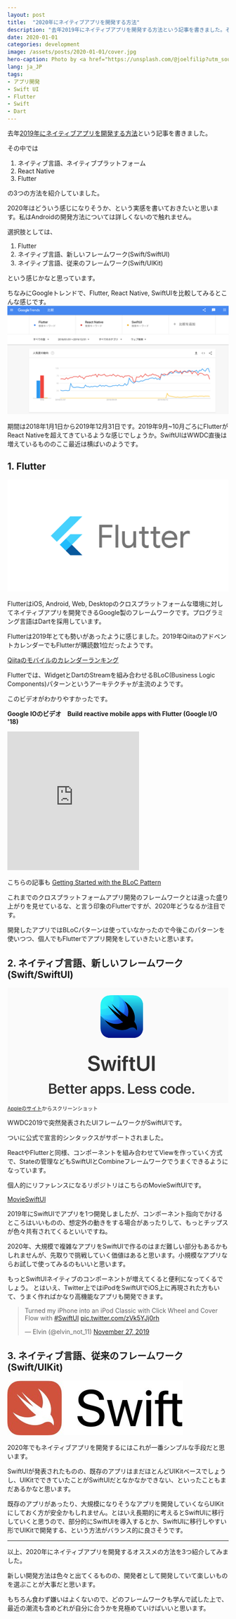 ```yaml
---
layout: post
title:  "2020年にネイティブアプリを開発する方法"
description: "去年2019年にネイティブアプリを開発する方法という記事を書きました。その中では1. ネイティブ言語、ネイティブプラットフォーム, 2. React Native, 3. Flutterの3つの方法を紹介していました。2020年はどういう感じになりそうか、という実感を書いておきたいと思います。"
date: 2020-01-01
categories: development
image: /assets/posts/2020-01-01/cover.jpg
hero-caption: Photo by <a href="https://unsplash.com/@joelfilip?utm_source=unsplash&utm_medium=referral&utm_content=creditCopyText">Joel Filipe</a> on <a href="https://unsplash.com/s/photos/building?utm_source=unsplash&utm_medium=referral&utm_content=creditCopyText">Unsplash</a>
lang: ja_JP
tags:
- アプリ開発
- Swift UI
- Flutter
- Swift
- Dart
---
```


去年[2019年にネイティブアプリを開発する方法](https://masamichi.me/development/2019/01/05/build-a-native-app-in-2019.html)という記事を書きました。

その中では

1. ネイティブ言語、ネイティブプラットフォーム
2. React Native
3. Flutter

の3つの方法を紹介していました。

2020年はどういう感じになりそうか、という実感を書いておきたいと思います。私はAndroidの開発方法については詳しくないので触れません。

選択肢としては、

1. Flutter
2. ネイティブ言語、新しいフレームワーク(Swift/SwiftUI)
3. ネイティブ言語、従来のフレームワーク(Swift/UIKit)

という感じかなと思っています。

ちなみにGoogleトレンドで、Flutter, React Native, SwiftUIを比較してみるとこんな感じです。
![Compare](/assets/posts/2020-01-01/compare.png "Compare")

期間は2018年1月1日から2019年12月31日です。2019年9月~10月ごろにFlutterがReact Nativeを超えてきているような感じでしょうか。SwiftUIはWWDC直後は増えているもののここ最近は横ばいのようです。

## 1. Flutter

![Flutter](/assets/posts/2020-01-01/flutter.png "Flutter")

FlutterはiOS, Android, Web, Desktopのクロスプラットフォームな環境に対してネイティブアプリを開発できるGoogle製のフレームワークです。プログラミング言語はDartを採用しています。

Flutterは2019年とても勢いがあったように感じました。2019年QiitaのアドベントカレンダーでもFlutterが購読数1位だったようです。

[Qiitaのモバイルのカレンダーランキング](https://qiita.com/advent-calendar/2019/ranking/subscriptions/categories/mobile)

Flutterでは、WidgetとDartのStreamを組み合わせるBLoC(Business Logic Components)パターンというアーキテクチャが主流のようです。

このビデオがわかりやすかったです。

**Google IOのビデオ　Build reactive mobile apps with Flutter (Google I/O '18)**

<iframe class="w-100" height="315" src="https://www.youtube.com/embed/RS36gBEp8OI" frameborder="0" allow="accelerometer; autoplay; encrypted-media; gyroscope; picture-in-picture" allowfullscreen></iframe>

こちらの記事も
[Getting Started with the BLoC Pattern](https://www.raywenderlich.com/4074597-getting-started-with-the-bloc-pattern)

これまでのクロスプラットフォームアプリ開発のフレームワークとは違った盛り上がりを見せているな、と言う印象のFlutterですが、2020年どうなるか注目です。

開発したアプリではBLoCパターンは使っていなかったので今後このパターンを使いつつ、個人でもFlutterでアプリ開発をしていきたいと思います。


## 2. ネイティブ言語、新しいフレームワーク(Swift/SwiftUI)

![SwiftUI](/assets/posts/2020-01-01/swiftui.png "SwiftUI")
<small>[Appleのサイト](https://developer.apple.com/xcode/swiftui/)からスクリーンショット</small>

WWDC2019で突然発表されたUIフレームワークがSwiftUIです。

ついに公式で宣言的シンタックスがサポートされました。

ReactやFlutterと同様、コンポーネントを組み合わせてViewを作っていく方式で、Stateの管理などもSwiftUIとCombineフレームワークでうまくできるようになっています。

個人的にリファレンスになるリポジトリはこちらのMovieSwiftUIです。

[MovieSwiftUI](https://github.com/Dimillian/MovieSwiftUI)

2019年にSwiftUIでアプリを1つ開発しましたが、コンポーネント指向でかけるところはいいものの、想定外の動きをする場合があったりして、もっとチップスが色々共有されてくるといいですね。

2020年、大規模で複雑なアプリをSwiftUIで作るのはまだ難しい部分もあるかもしれませんが、先取りで挑戦していく価値はあると思います。小規模なアプリならお試しで使ってみるのもいいと思います。

もっとSwiftUIネイティブのコンポーネントが増えてくると便利になってくるでしょう。
とはいえ、Twitter上ではiPodをSwiftUIでiOS上に再現された方もいて、うまく作ればかなり高機能なアプリも開発できます。

<blockquote class="twitter-tweet"><p lang="en" dir="ltr">Turned my iPhone into an iPod Classic with Click Wheel and Cover Flow with <a href="https://twitter.com/hashtag/SwiftUI?src=hash&amp;ref_src=twsrc%5Etfw">#SwiftUI</a> <a href="https://t.co/zVk5YJj0rh">pic.twitter.com/zVk5YJj0rh</a></p>&mdash; Elvin (@elvin_not_11) <a href="https://twitter.com/elvin_not_11/status/1199717678908366854?ref_src=twsrc%5Etfw">November 27, 2019</a></blockquote> <script async src="https://platform.twitter.com/widgets.js" charset="utf-8"></script>


## 3. ネイティブ言語、従来のフレームワーク(Swift/UIKit)

![Swift](/assets/posts/2019-01-05/swift.jpeg "Swift")

2020年でもネイティブアプリを開発するにはこれが一番シンプルな手段だと思います。

SwiftUIが発表されたものの、既存のアプリはまだほとんどUIKitベースでしょうし、UIKitでできていたことがSwiftUIだとなかなかできない、といったこともまだあるかなと思います。

既存のアプリがあったり、大規模になりそうなアプリを開発していくならUIKitにしておく方が安全かもしれません。とはいえ長期的に考えるとSwiftUIに移行していくと思うので、部分的にSwiftUIを導入するとか、SwiftUIに移行しやすい形でUIKitで開発する、という方法がバランス的に良さそうです。

---

以上、2020年にネイティブアプリを開発するオススメの方法を3つ紹介してみました。

新しい開発方法は色々と出てくるものの、開発者として開発していて楽しいものを選ぶことが大事だと思います。

もちろん食わず嫌いはよくないので、どのフレームワークも学んで試した上で、最近の潮流も含めどれが自分に合うかを見極めていけばいいと思います。